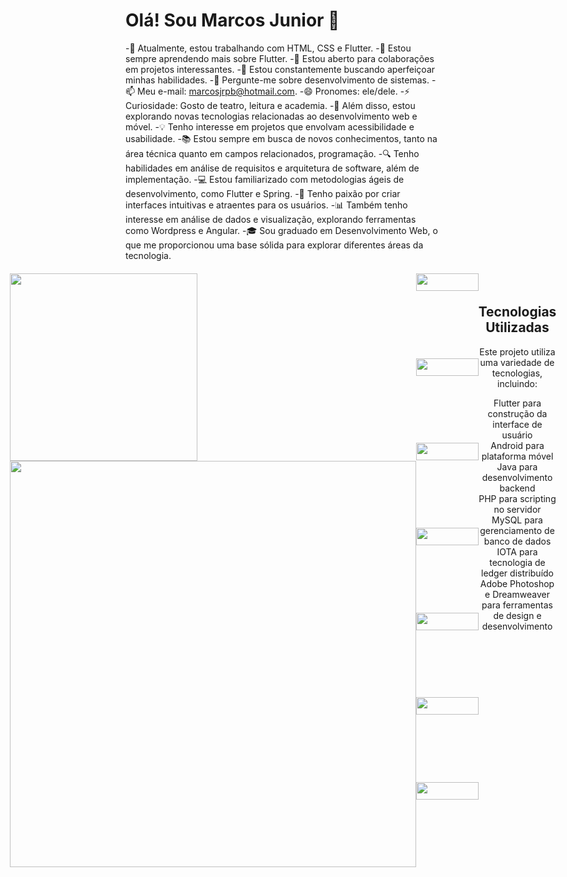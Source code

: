 # Olá! Sou Marcos Junior 👋

-🔭 Atualmente, estou trabalhando com HTML, CSS e Flutter.
-🌱 Estou sempre aprendendo mais sobre Flutter.
-👯 Estou aberto para colaborações em projetos interessantes.
-🤔 Estou constantemente buscando aperfeiçoar minhas habilidades.
-💬 Pergunte-me sobre desenvolvimento de sistemas.
-📫 Meu e-mail: marcosjrpb@hotmail.com.
-😄 Pronomes: ele/dele.
-⚡ Curiosidade: Gosto de teatro, leitura e academia.
-🚀 Além disso, estou explorando novas tecnologias relacionadas ao desenvolvimento web e móvel.
-💡 Tenho interesse em projetos que envolvam acessibilidade e usabilidade.
-📚 Estou sempre em busca de novos conhecimentos, tanto na área técnica quanto em campos relacionados, programação.
-🔍 Tenho habilidades em análise de requisitos e arquitetura de software, além de implementação.
-💻 Estou familiarizado com metodologias ágeis de desenvolvimento, como Flutter e Spring.
-🎨 Tenho paixão por criar interfaces intuitivas e atraentes para os usuários.
-📊 Também tenho interesse em análise de dados e visualização, explorando ferramentas como Wordpress e Angular.
-🎓 Sou graduado em Desenvolvimento Web, o que me proporcionou uma base sólida para explorar diferentes áreas da tecnologia.


<div align="center">
  <div style="margin-top: 20px; display: flex; justify-content: center;">
    <div style="display: flex; flex-direction: column;">       
      <img src="https://github-readme-stats.vercel.app/api/top-langs/?username=marcosjrpb&theme=blue-green" style="width:300px;">
      <img src="https://github-readme-stats.vercel.app/api?username=marcosjrpb&theme=blue-green" style="width:650px;">
    </div>
    <div style="display: flex; flex-wrap: wrap; justify-content: center;">
    <img src="https://img.shields.io/badge/Flutter-02569B?style=for-the-badge&logo=flutter&logoColor=white" width="100" height="28"/>
    <img src="https://img.shields.io/badge/Android-3DDC84?style=for-the-badge&logo=android&logoColor=white" width="100" height="28"/>
    <img src="https://img.shields.io/badge/Java-ED8B00?style=for-the-badge&logo=openjdk&logoColor=white" width="100" height="28"/>
    <img src="https://img.shields.io/badge/PHP-777BB4?style=for-the-badge&logo=php&logoColor=white" width="100" height="28"/>
    <img src="https://img.shields.io/badge/MySQL-00000F?style=for-the-badge&logo=mysql&logoColor=white" width="100" height="28"/> 
    <img src="https://img.shields.io/badge/iota-131F37?style=for-the-badge&logo=iota&logoColor=white" width="100" height="28"/>  
    <img src="https://aleen42.github.io/badges/src/photoshop.svg" width="100" height="28"/>

  </div>
 
  <div align="center" style="margin-top: 20px;">
    <h2> Tecnologias Utilizadas </h2>
    <p> Este projeto utiliza uma variedade de tecnologias, incluindo:</p>
    <ul style="list-style-type: none; padding: 0;">
      <li>Flutter para construção da interface de usuário</li>
      <li>Android para plataforma móvel</li>
      <li>Java para desenvolvimento backend</li>
      <li>PHP para scripting no servidor</li>
      <li>MySQL para gerenciamento de banco de dados</li>
      <li>IOTA para tecnologia de ledger distribuído</li>
      <li>Adobe Photoshop e Dreamweaver para ferramentas de design e desenvolvimento</li>
    </ul>
  </div>
</div>

</div>

